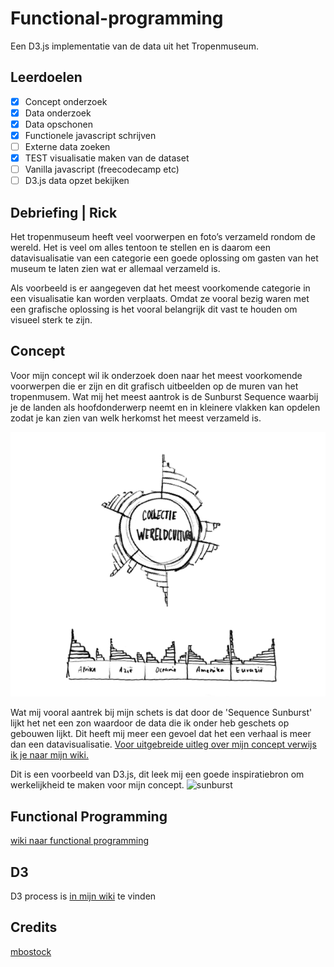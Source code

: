 # Functional-programming
 Een D3.js implementatie van de data uit het Tropenmuseum. 

 ## Leerdoelen
- [x] Concept onderzoek
- [x] Data onderzoek
- [x] Data opschonen
- [x] Functionele javascript schrijven
- [ ] Externe data zoeken
- [x] TEST visualisatie maken van de dataset
- [ ] Vanilla javascript (freecodecamp etc)
- [ ] D3.js data opzet bekijken

 ## Debriefing | Rick

Het tropenmuseum heeft veel voorwerpen en foto’s verzameld rondom de wereld. Het is veel om alles tentoon te stellen en is daarom een datavisualisatie van een categorie een goede oplossing om gasten van het museum te laten zien wat er allemaal verzameld is. 

Als voorbeeld is er aangegeven dat het meest voorkomende categorie in een visualisatie kan worden verplaats. Omdat ze vooral bezig waren met een grafische oplossing is het vooral belangrijk dit vast te houden om visueel sterk te zijn. 

## Concept 

Voor mijn concept wil ik onderzoek doen naar het meest voorkomende voorwerpen die er zijn en dit grafisch uitbeelden op de muren van het tropenmusem. 
Wat mij het meest aantrok is de Sunburst Sequence waarbij je de landen als hoofdonderwerp neemt en in kleinere vlakken kan opdelen zodat je kan zien van welk herkomst het meest verzameld is.

![sketch-sequence](https://github.com/joanpadolina/functional-programming/blob/master/wiki%20assets/sketch_sequence.png)

Wat mij vooral aantrek bij mijn schets is dat door de 'Sequence Sunburst' lijkt het net een zon waardoor de data die ik onder heb geschets op gebouwen lijkt. Dit heeft mij meer een gevoel dat het een verhaal is meer dan een datavisualisatie. 
[Voor uitgebreide uitleg over mijn concept verwijs ik je naar mijn wiki.](https://github.com/joanpadolina/functional-programming/wiki/Concept--Datavisualisation)

Dit is een voorbeeld van D3.js, dit leek mij een goede inspiratiebron om werkelijkheid te maken voor mijn concept. 
![sunburst](https://github.com/joanpadolina/functional-programming/blob/master/wiki%20assets/sunburst.gif)


## Functional Programming 

[wiki naar functional programming](https://github.com/joanpadolina/functional-programming/wiki/Functional-Programming)

## D3 

D3 process is [in mijn wiki](https://github.com/joanpadolina/functional-programming/wiki/D3-Let's-build-something) te vinden

## Credits

[mbostock](https://gist.github.com/mbostock/6fead6d1378d6df5ae77bb6a719afcb2)

